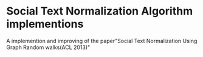 # Social Text Normalization Algorithm implementions
A implemention and improving of the paper"Social Text Normalization Using Graph Random walks(ACL 2013)"
